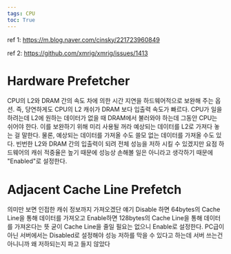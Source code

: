 ```yaml
---
tags: CPU
toc: True
---
```


ref 1: <https://m.blog.naver.com/cinsky/221723960849>

ref 2: <https://github.com/xmrig/xmrig/issues/1413>

# Hardware Prefetcher

CPU의 L2와 DRAM 간의 속도 차에 의한 시간 지연을 하드웨어적으로 보완해 주는 옵션.
즉, 당연하게도 CPU의 L2 캐쉬가 DRAM 보다 입출력 속도가 빠르다. 
CPU가 일을 하려는데 L2에 원하는 데이터가 없을 때 DRAM에서 불러와야 하는데 그동안 CPU는 쉬어야 한다.
이를 보완하기 위해 미리 사용될 꺼라 예상되는 데이터를 L2로 가져다 놓는 걸 말한다.
물론, 예상되는 데이터를 가져올 수도 쓸모 없는 데이터를 가져올 수도 있다.
빈번한 L2와 DRAM 간의 입출력이 되려 전체 성능을 저하 시킬 수 있겠지만 요점 하드웨어의 캐쉬 적중율은 높기 때문에 성능상 손해볼 일은 아니라고 생각하기 때문에 "Enabled"로 설정한다.

# Adjacent Cache Line Prefetch

의미만 보면 인접한 캐쉬 정보까지 가져오겠단 얘기
Disable 하면 64bytes의 Cache Line을 통해 데이터를 가져오고 Enable하면 128bytes의 Cache Line을 통해 데이터를 가져온다는 뜻
굳이 Cache Line을 줄일 필요는 없으니 Enable로 설정한다.
PC급이 아닌 서버에서는 Disabled로 설정해야 성능 저하를 막을 수 있다고 하는데 서버 쓰는건 아니니까 왜 저하되는지 파고 들지 않았다
